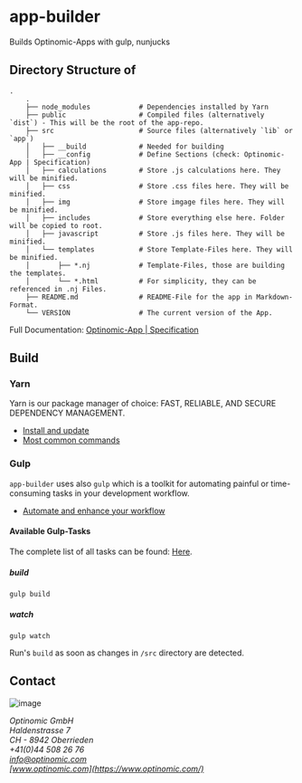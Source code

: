 # app-builder
Builds Optinomic-Apps with gulp, nunjucks

## Directory Structure of <app-builder>

```shell
.
    .
    ├── node_modules            # Dependencies installed by Yarn
    ├── public                  # Compiled files (alternatively `dist`) - This will be the root of the app-repo.
    ├── src                     # Source files (alternatively `lib` or `app`)
    │   ├── __build             # Needed for building
    │   ├── __config            # Define Sections (check: Optinomic-App | Specification)
    │   ├── calculations        # Store .js calculations here. They will be minified.
    │   ├── css                 # Store .css files here. They will be minified.
    │   ├── img                 # Store imgage files here. They will be minified.
    │   ├── includes            # Store everything else here. Folder will be copied to root.
    │   ├── javascript          # Store .js files here. They will be minified.
    │   └── templates           # Store Template-Files here. They will be minified.
    │       ├── *.nj            # Template-Files, those are building the templates.
    │       └── *.html          # For simplicity, they can be referenced in .nj Files.
    ├── README.md               # README-File for the app in Markdown-Format.
    └── VERSION                 # The current version of the App.
```

Full Documentation: [Optinomic-App | Specification](https://doc.optinomic.org/V2/Developers/app_spezifikation.html#dependencies-optional-can-have-many) 

## Build

### Yarn
Yarn is our package manager of choice: FAST, RELIABLE, AND SECURE DEPENDENCY MANAGEMENT.

- [Install and update](https://yarnpkg.com/en/docs/install)
- [Most common commands](https://yarnpkg.com/en/docs/usage)

### Gulp
`app-builder` uses also `gulp` which is a toolkit for automating painful or time-consuming tasks in your development workflow.

- [Automate and enhance your workflow](https://gulpjs.com/)

#### Available Gulp-Tasks

The complete list of all tasks can be found: [Here](https://github.com/Optinomic/app-builder/blob/master/gulpfile.js#L129).

##### build

```shell
gulp build
```

##### watch

```shell
gulp watch
```
Run's `build` as soon as changes in `/src` directory are detected.


## Contact

![image](http://www.optinomic.com/_logo/optinomic_logo_trademark_indigo_25.png)

*Optinomic GmbH*   
*Haldenstrasse 7*     
*CH - 8942 Oberrieden*     
*+41(0)44 508 26 76*    
*[info@optinomic.com](mailto:info@optinomic.com)*   
*[www.optinomic.com](https://www.optinomic.com/)*   
